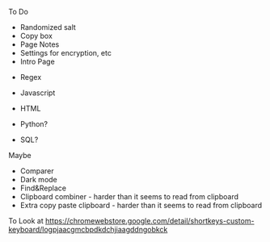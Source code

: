 To Do 
+ Randomized salt
+ Copy box
+ Page Notes
+ Settings for encryption, etc
+ Intro Page
- Regex
- Javascript
- HTML

- Python?
- SQL?

Maybe
- Comparer 
- Dark mode
- Find&Replace
- Clipboard combiner - harder than it seems to read from clipboard
- Extra copy paste clipboard - harder than it seems to read from clipboard


To Look at
https://chromewebstore.google.com/detail/shortkeys-custom-keyboard/logpjaacgmcbpdkdchjiaagddngobkck